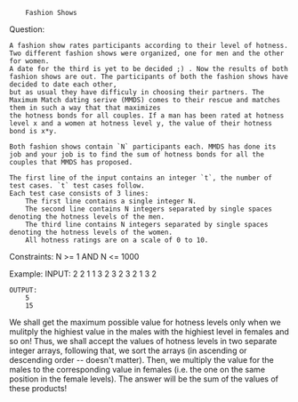		Fashion Shows
	
Question:

	A fashion show rates participants according to their level of hotness. Two different fashion shows were organized, one for men and the other for women. 
	A date for the third is yet to be decided ;) . Now the results of both fashion shows are out. The participants of both the fashion shows have decided to date each other, 
	but as usual they have difficuly in choosing their partners. The Maximum Match dating serive (MMDS) comes to their rescue and matches them in such a way that that maximizes 
	the hotness bonds for all couples. If a man has been rated at hotness level x and a women at hotness level y, the value of their hotness bond is x*y.

	Both fashion shows contain `N` participants each. MMDS has done its job and your job is to find the sum of hotness bonds for all the couples that MMDS has proposed.

	The first line of the input contains an integer `t`, the number of test cases. `t` test cases follow.
	Each test case consists of 3 lines:
		The first line contains a single integer N.
		The second line contains N integers separated by single spaces denoting the hotness levels of the men.
		The third line contains N integers separated by single spaces denoting the hotness levels of the women.
		All hotness ratings are on a scale of 0 to 10.


Constraints:
	N >= 1 AND N <= 1000
	

Example:
	INPUT:
		2
		2
		1 1
		3 2
		3
		2 3 2
		1 3 2

	OUTPUT:
		5
		15
		
<LOGIC>
	We shall get the maximum possible value for hotness levels only when we mulitply the highiest value in the males with the highiest level in females and so on!
	Thus, we shall accept the values of hotness levels in two separate integer arrays, following that, we sort the arrays (in ascending or descending order -- doesn't matter).
	Then, we multiply the value for the males to the corresponding value in females (i.e. the one on the same position in the female levels). The answer will be the sum of
	the values of these products!